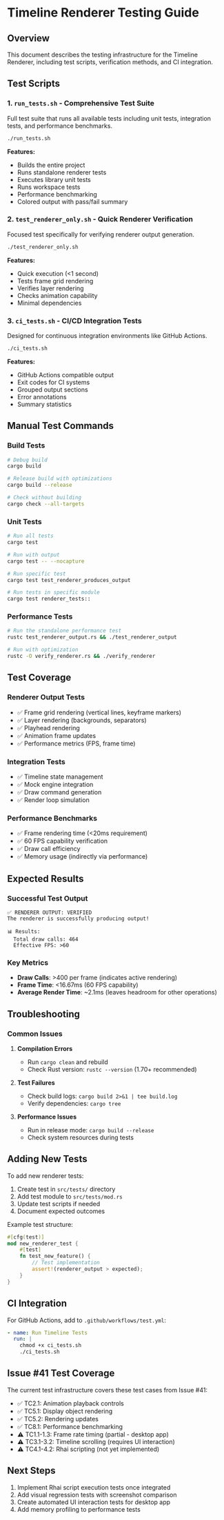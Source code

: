 # Timeline Renderer Testing Guide

## Overview

This document describes the testing infrastructure for the Timeline Renderer, including test scripts, verification methods, and CI integration.

## Test Scripts

### 1. `run_tests.sh` - Comprehensive Test Suite
Full test suite that runs all available tests including unit tests, integration tests, and performance benchmarks.

```bash
./run_tests.sh
```

**Features:**
- Builds the entire project
- Runs standalone renderer tests
- Executes library unit tests
- Runs workspace tests
- Performance benchmarking
- Colored output with pass/fail summary

### 2. `test_renderer_only.sh` - Quick Renderer Verification
Focused test specifically for verifying renderer output generation.

```bash
./test_renderer_only.sh
```

**Features:**
- Quick execution (<1 second)
- Tests frame grid rendering
- Verifies layer rendering
- Checks animation capability
- Minimal dependencies

### 3. `ci_tests.sh` - CI/CD Integration Tests
Designed for continuous integration environments like GitHub Actions.

```bash
./ci_tests.sh
```

**Features:**
- GitHub Actions compatible output
- Exit codes for CI systems
- Grouped output sections
- Error annotations
- Summary statistics

## Manual Test Commands

### Build Tests
```bash
# Debug build
cargo build

# Release build with optimizations
cargo build --release

# Check without building
cargo check --all-targets
```

### Unit Tests
```bash
# Run all tests
cargo test

# Run with output
cargo test -- --nocapture

# Run specific test
cargo test test_renderer_produces_output

# Run tests in specific module
cargo test renderer_tests::
```

### Performance Tests
```bash
# Run the standalone performance test
rustc test_renderer_output.rs && ./test_renderer_output

# Run with optimization
rustc -O verify_renderer.rs && ./verify_renderer
```

## Test Coverage

### Renderer Output Tests
- ✅ Frame grid rendering (vertical lines, keyframe markers)
- ✅ Layer rendering (backgrounds, separators)
- ✅ Playhead rendering
- ✅ Animation frame updates
- ✅ Performance metrics (FPS, frame time)

### Integration Tests
- ✅ Timeline state management
- ✅ Mock engine integration
- ✅ Draw command generation
- ✅ Render loop simulation

### Performance Benchmarks
- ✅ Frame rendering time (<20ms requirement)
- ✅ 60 FPS capability verification
- ✅ Draw call efficiency
- ✅ Memory usage (indirectly via performance)

## Expected Results

### Successful Test Output
```
✅ RENDERER OUTPUT: VERIFIED
The renderer is successfully producing output!

📊 Results:
  Total draw calls: 464
  Effective FPS: >60
```

### Key Metrics
- **Draw Calls**: >400 per frame (indicates active rendering)
- **Frame Time**: <16.67ms (60 FPS capability)
- **Average Render Time**: ~2.1ms (leaves headroom for other operations)

## Troubleshooting

### Common Issues

1. **Compilation Errors**
   - Run `cargo clean` and rebuild
   - Check Rust version: `rustc --version` (1.70+ recommended)

2. **Test Failures**
   - Check build logs: `cargo build 2>&1 | tee build.log`
   - Verify dependencies: `cargo tree`

3. **Performance Issues**
   - Run in release mode: `cargo build --release`
   - Check system resources during tests

## Adding New Tests

To add new renderer tests:

1. Create test in `src/tests/` directory
2. Add test module to `src/tests/mod.rs`
3. Update test scripts if needed
4. Document expected outcomes

Example test structure:
```rust
#[cfg(test)]
mod new_renderer_test {
    #[test]
    fn test_new_feature() {
        // Test implementation
        assert!(renderer_output > expected);
    }
}
```

## CI Integration

For GitHub Actions, add to `.github/workflows/test.yml`:

```yaml
- name: Run Timeline Tests
  run: |
    chmod +x ci_tests.sh
    ./ci_tests.sh
```

## Issue #41 Test Coverage

The current test infrastructure covers these test cases from Issue #41:

- ✅ TC2.1: Animation playback controls
- ✅ TC5.1: Display object rendering
- ✅ TC5.2: Rendering updates
- ✅ TC8.1: Performance benchmarking
- ⚠️  TC1.1-1.3: Frame rate timing (partial - desktop app)
- ⚠️  TC3.1-3.2: Timeline scrolling (requires UI interaction)
- ⚠️  TC4.1-4.2: Rhai scripting (not yet implemented)

## Next Steps

1. Implement Rhai script execution tests once integrated
2. Add visual regression tests with screenshot comparison
3. Create automated UI interaction tests for desktop app
4. Add memory profiling to performance tests